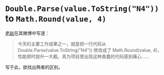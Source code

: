 # `Double.Parse(value.ToString("N4"))` to `Math.Round(value, 4)`

[老赵](http://weibo.com/1560442584/Bffo7vxRN)在其微博中写道：

> 今天的主要工作成果之一，就是把一行代码从 Double.Parse(value.ToString("N4")) 修改成了 Math.Round(value, 4)，性能顿时提升一大截。真为项目里出现这种愚蠢的代码感到痛心……

写于此，欲找出两者的区别。